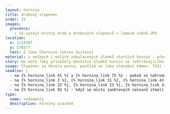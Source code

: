 ```yaml
---
layout: hornina
title: drobový slepenec
order: 15
images:
  presence:
    - 15-vyskyt-Vrstvy drob a drobových slepenců v lomové stěně.JPG
location:
  x: 1114387
  y: 578377
  text: Z lomu Chornice (okres Svitavy)
material: z velkých i malých zakulacených úlomků starších hornin - převážně drob a břidlic
story: Do moře řeky přinášely množství úlomků hornin ze zvětrávajícího  variského horstva. Úlomky se hromadily na pevninském svahu v mohutných vrstvách. Usazeniny byly nestabilní, často vznikaly podmořské "laviny", které strhávaly úlomky do hlubších částí moře. Po dlouhé době se z usazenin stala pevná hornina - slepenec. Mořské usazeniny byly později vyzdviženy vrásněním a staly se součástí pevniny.
usage: Slepenec je docela pevný, používá se jako stavební kámen. Těží se v lomu, drtí se na menší kousky, které se pak třídí podle velikosti. Přidává se do betonových a asfaltových směsí pro stavební účely.
seeAlso: |
  - na {% hornina_link 41 %} a {% hornina_link 75 %} - pokud se nahromadí drobnější úlomky hornin, nevznikne drobový slepenec, ale droba
  - na {% hornina_link 3 %}, {% hornina_link 31 %}, {% hornina_link 43 %} a {% hornina_link 93 %}  - uvidíš jiné typy slepenců, které vznikly v různých obdobích a v odlišném prostředí
  - na {% hornina_link 22 %}, {% hornina_link 23 %}, {% hornina_link 24 %} a {% hornina_link 49 %} - před tím, než jsem se stal pevnou horninou, byl jsem také nezpevněným štěrkem
  - na {% hornina_link 92 %} - když se místo zaoblených valounů stmelí ostrohranné úlomky, není to slepenec, ale brekcie
type:
  name: sedimenty
  description: horniny usazené  
---
```



